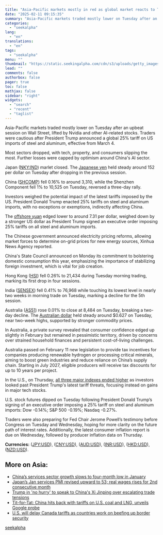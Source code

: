 ```yaml
---
title: "Asia-Pacific markets mostly in red as global market reacts to Trump's fresh tariffs turbulence"
date: "2025-02-11 09:15:35"
summary: "Asia-Pacific markets traded mostly lower on Tuesday after an upbeat session on Wall Street, lifted by Nvidia and other AI-related stocks. Traders were cautious after President Trump announced a global 25% tariff on US imports of steel and aluminum, effective from March 4. Most sectors dropped, with tech, property, and..."
categories:
  - "seekalpha"
lang:
  - "en"
translations:
  - "en"
tags:
  - "seekalpha"
menu: ""
thumbnail: "https://static.seekingalpha.com/cdn/s3/uploads/getty_images/942696884/image_942696884.jpg"
lead: ""
comments: false
authorbox: false
pager: true
toc: false
mathjax: false
sidebar: "right"
widgets:
  - "search"
  - "recent"
  - "taglist"
---
```


Asia-Pacific markets traded mostly lower on Tuesday after an upbeat session on Wall Street, lifted by Nvidia and other AI-related stocks. Traders were cautious after President Trump announced a global 25% tariff on US imports of steel and aluminum, effective from March 4.

Most sectors dropped, with tech, property, and consumers slipping the most. Further losses were capped by optimism around China's AI sector.

Japan ([NKY:IND](https://seekingalpha.com/symbol/NKY:IND "NIKKEI 225 Index")) marlet closed. The [Japanese yen](https://seekingalpha.com/symbol/USD:JPY#hasComeFromMpArticle=false#source=section%3Amain_content%7Cbutton%3Abody_link%7Cfirst_level_url%3Anews) held steady around 152 per dollar on Tuesday after dropping in the previous session.

China ([SHCOMP](https://seekingalpha.com/symbol/SHCOMP "SHANGHAI Index")) fell 0.16% to around 3,310, while the Shenzhen Component fell 1% to 10,525 on Tuesday, reversed a three-day rally.

Investors weighed the potential impact of the latest tariffs imposed by the US. President Donald Trump enacted 25% tariffs on steel and aluminum imports, with no exceptions or exemptions, indirectly affecting China.

The [offshore yuan](https://seekingalpha.com/symbol/USD:CNY) edged lower to around 7.31 per dollar, weighed down by a stronger US dollar as President Trump signed an executive order imposing 25% tariffs on all steel and aluminum imports.

The Chinese government announced electricity pricing reforms, allowing market forces to determine on-grid prices for new energy sources, Xinhua News Agency reported.

China's State Council announced on Monday its commitment to bolstering domestic consumption this year, emphasizing the importance of stabilizing foreign investment, which is vital for job creation.

Hong Kong ([HSI](https://seekingalpha.com/symbol/HSI "Hang Seng Index")) fell 0.26% to 21,434 during Tuesday morning trading, marking its first drop in four sessions.

India ([SENSEX](https://seekingalpha.com/symbol/SENSEX "SENSEX Index")) fell 0.41% to 76,968 while touching its lowest level in nearly two weeks in morning trade on Tuesday, marking a decline for the 5th session.

Australia ([AS51](https://seekingalpha.com/symbol/AS51)) rose 0.01% to close at 8,484 on Tuesday, breaking a two-day decline. The [Australian dollar](https://seekingalpha.com/symbol/AUD:USD) held steady around $0.627 on Tuesday, near two-week highs, supported by stronger commodity prices.

In Australia, a private survey revealed that consumer confidence edged up slightly in February but remained in pessimistic territory, driven by concerns over strained household finances and persistent cost-of-living challenges.

Australia passed on February 11 new legislation to provide tax incentives for companies producing renewable hydrogen or processing critical minerals, aiming to boost green industries and reduce reliance on China’s supply chain. Starting in July 2027, eligible producers will receive tax discounts for up to 10 years per project.

In the U.S., on Thursday, [all three major indexes ended higher](https://seekingalpha.com/news/4405762-nasdaq-s-and-p-and-dow-ended-in-the-green-as-investors-await-inflation-data) as investors looked past President Trump's latest tariff threats, focusing instead on gains in major tech stocks.

U.S. stock futures dipped on Tuesday following President Donald Trump’s signing of an executive order imposing a 25% tariff on steel and aluminum imports: Dow -0.14%; S&P 500 -0.19%; Nasdaq -0.27%.

Traders were also preparing for Fed Chair Jerome Powell’s testimony before Congress on Tuesday and Wednesday, hoping for more clarity on the future path of interest rates. Additionally, the latest consumer inflation report is due on Wednesday, followed by producer inflation data on Thursday.

**Currencies:** ([JPY:USD](https://seekingalpha.com/symbol/JPY:USD "Japanese Yen / US Dollar")), ([CNY:USD](https://seekingalpha.com/symbol/CNY:USD "Chinese Yuan / US Dollar")), ([AUD:USD](https://seekingalpha.com/symbol/AUD:USD "Australian Dollar / US Dollar")), ([INR:USD](https://seekingalpha.com/symbol/INR:USD "Indian Rupee / US Dollar")), ([HKD:USD](https://seekingalpha.com/symbol/HKD:USD "Hong Kong Dollar / US Dollar")), ([NZD:USD](https://seekingalpha.com/symbol/NZD:USD "New Zealand Dollar / US Dollar")).

More on Asia:
-------------

* [China’s services sector growth slows to four-month low in January](https://seekingalpha.com/news/4403277-chinas-services-sector-growth-slows-to-four-month-low-in-january)
* [Japan’s Jan services PMI revised upward to 53; real wages rises for 2nd consecutive month](https://seekingalpha.com/news/4403282-japans-jan-services-pmi-revised-upward-to-53-real-wages-rises-for-2nd-consecutive-month)
* [Trump in 'no hurry' to speak to China's Xi Jinping over escalating trade tensions](https://seekingalpha.com/news/4403283-trump-in-no-hurry-to-speak-to-chinas-xi-jinping-over-escalating-trade-tensions)
* [Tit-for-Tat: China hits back with tariffs on U.S. coal and LNG, unveils Google probe](https://seekingalpha.com/news/4402411-tit-for-tat-china-hits-back-with-tariffs-on-u_s_-coal-lng-vehicles)
* [U.S. will delay Canada tariffs as countries work on beefing up border security](https://seekingalpha.com/news/4402333-us-will-delay-canada-tariffs-as-countries-work-on-beefing-up-border-security)

[seekalpha](https://seekingalpha.com/news/4405904-asia-pacific-markets-mostly-in-red-as-global-market-reacts-to-trumps-fresh-tariffs-turbulence)
